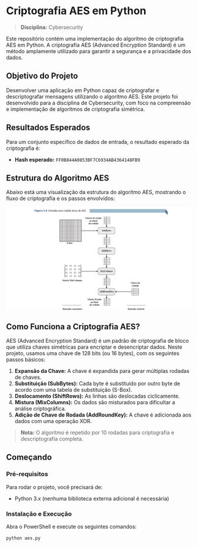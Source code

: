 # Criptografia AES em Python
> **Disciplina:** Cybersecurity

Este repositório contém uma implementação do algoritmo de criptografia AES em Python. A criptografia AES (Advanced Encryption Standard) é um método amplamente utilizado para garantir a segurança e a privacidade dos dados.

## Objetivo do Projeto
Desenvolver uma aplicação em Python capaz de criptografar e descriptografar mensagens utilizando o algoritmo AES. Este projeto foi desenvolvido para a disciplina de Cybersecurity, com foco na compreensão e implementação de algoritmos de criptografia simétrica.

## Resultados Esperados
Para um conjunto específico de dados de entrada, o resultado esperado da criptografia é:
- **Hash esperado:** `FF0B844A0853BF7C6934AB4364148FB9`

##  Estrutura do Algoritmo AES
Abaixo está uma visualização da estrutura do algoritmo AES, mostrando o fluxo de criptografia e os passos envolvidos:

![alt text](image.png)

## Como Funciona a Criptografia AES?
AES (Advanced Encryption Standard) é um padrão de criptografia de bloco que utiliza chaves simétricas para encriptar e desencriptar dados. Neste projeto, usamos uma chave de 128 bits (ou 16 bytes), com os seguintes passos básicos:
1. **Expansão da Chave:** A chave é expandida para gerar múltiplas rodadas de chaves.
2. **Substituição (SubBytes):** Cada byte é substituído por outro byte de acordo com uma tabela de substituição (S-Box).
3. **Deslocamento (ShiftRows):** As linhas são deslocadas ciclicamente.
4. **Mistura (MixColumns):** Os dados são misturados para dificultar a análise criptográfica.
5. **Adição de Chave de Rodada (AddRoundKey):** A chave é adicionada aos dados com uma operação XOR.

> **Nota:** O algoritmo é repetido por 10 rodadas para criptografia e descriptografia completa.

## Começando
### Pré-requisitos
Para rodar o projeto, você precisará de:
- Python 3.x (nenhuma biblioteca externa adicional é necessária)

### Instalação e Execução
Abra o PowerShell e execute os seguintes comandos:

```
python aes.py
```
